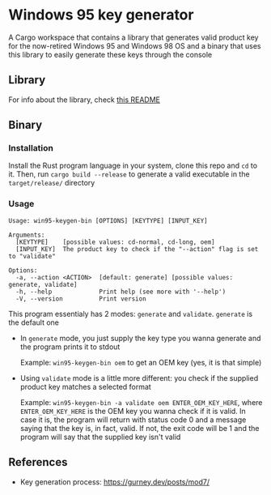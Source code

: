 # Windows 95 key generator

A Cargo workspace that contains a library that generates valid product key for the now-retired Windows 95 and Windows 98 OS and a binary that uses this library to easily generate these keys through the console

## Library

For info about the library, check [this README](lib/README.md)

## Binary

### Installation

Install the Rust program language in your system, clone this repo and `cd` to it. Then, run `cargo build --release` to generate a valid executable in the `target/release/` directory

### Usage

```text
Usage: win95-keygen-bin [OPTIONS] [KEYTYPE] [INPUT_KEY]

Arguments:
  [KEYTYPE]    [possible values: cd-normal, cd-long, oem]
  [INPUT_KEY]  The product key to check if the "--action" flag is set to "validate"

Options:
  -a, --action <ACTION>  [default: generate] [possible values: generate, validate]
  -h, --help             Print help (see more with '--help')
  -V, --version          Print version
```

This program essentialy has 2 modes: `generate` and `validate`. `generate` is the default one

- In `generate` mode, you just supply the key type you wanna generate and the program prints it to stdout

  Example: `win95-keygen-bin oem` to get an OEM key (yes, it is that simple)

- Using `validate` mode is a little more different: you check if the supplied product key matches a selected format

  Example: `win95-keygen-bin -a validate oem ENTER_OEM_KEY_HERE`, where `ENTER_OEM_KEY_HERE` is the OEM key you wanna check if it is valid. In case it is, the program will return with status code 0 and a message saying that the key is, in fact, valid. If not, the exit code will be 1 and the program will say that the supplied key isn't valid

## References

- Key generation process: <https://gurney.dev/posts/mod7/>
